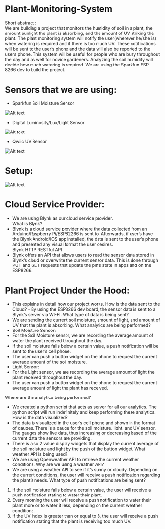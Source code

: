 # Plant-Monitoring-System
Short abstract :  
We are building a project that monitors the humidity of soil in a plant, the amount sunlight the plant is absorbing, and the amount of UV striking the plant. The plant monitoring system will notify the user(wherever he/she is) when watering is required and if there is too much UV. These notifications will be sent to the user’s phone and the data will also be reported to the users phone. This system will be useful for people who are busy throughout the day and as well for novice gardeners. Analyzing the soil humidity  will decide how much watering is required. We are using the Sparkfun ESP 8266 dev to build the project. 
 
 
# Sensors that we are using: 
-	Sparkfun Soil Moisture Sensor 


![Alt text](https://cdn.sparkfun.com//assets/parts/1/0/6/1/0/13322-03.jpg "Optional title")

 
  
-	Digital Luminosity/Lux/Light Sensor


![Alt text](https://cdn-shop.adafruit.com/1200x900/439-00.jpg "Optional title")

 
 
  
-	Qwiic UV Sensor
 
![Alt text](https://cdn.sparkfun.com//assets/parts/1/2/2/1/5/Qwiic_UV_Sensor_-_ZOPT2201_02.jpg "Optional title")

  
 

# Setup: 
![Alt text](/relative/path/to/plant1.png?raw=true "Optional Title")



# Cloud Service Provider: 
-	We are using Blynk as our cloud service provider.  
What is Blynk? 
-	Blynk is a cloud service provider where the data collected from an Arduino/Raspberry Pi/ESP82266 is sent to. Afterwards, if user’s have the Blynk Android/IOS app installed, the data is sent to the user’s phone and presented any visual format the user desires.  
Blynk HTTP RESTful API 
-	Blynk offers an API that allows users to read the sensor data stored in Blynk’s cloud or overwrite the current sensor data. This is done through PUT and GET requests that update the pin’s state in apps and on the ESP8266.  
 
 
# Plant Project Under the Hood: 
-	This explains in detail how our project works. 
How is the data sent to the Cloud? - By using the ESP8266 dev board, the sensor data is sent to a Blynk’s server via WI-FI.  What type of data is being sent? 
-	We are sending the current soil moisture, amount of light, and amount of UV that the plant is absorbing. 
What analytics are being performed? 
-	Soil Moisture Sensor: 
-	For the Soil Moisture sensor, we are recording the average amount of water the plant received throughout the day.  
-	If the soil moisture falls below a certain value, a push notification will be sent to the user’s cell phone. 
-	The user can push a button widget on the phone to request the current average amount of the soil moisture. 
-	Light Sensor: 
-	For the Light sensor, we are recording the average amount of light the plant received throughout the day. 
-	The user can push a button widget on the phone to request the current average amount of light the plant has received. 
 
Where are the analytics being performed? 
-	We created a python script that acts as server for all our analytics. The python script will run indefinitely and keep performing these analytics. 
How is the data visualized? 
-	The data is visualized in the user’s cell phone and shown in the format of gauges. There is a gauge for the soil moisture, light, and UV sensor. The gauges show live data, thus increasing or decreasing based of the current data the sensors are providing. 
-	There is also 2 value display widgets that display the current average of the soil moisture and light by the push of the button widget. 
What weather API is being used? 
-	We are using Openweather API to retrieve the current weather conditions. 
Why are we using a weather API? 
-	We are using a weather API to see if it’s sunny or cloudy. Depending on the current conditions, the user will receive a push notification regarding the plant’s needs. 
What type of push notifications are being sent? 
1)	If the soil moisture falls below a certain value, the user will receive a push notification stating to water their plant. 
2)	Every morning the user will receive a push notification to water their plant more or to water it less, depending on the current weather conditions. 
3)	If the UV index is greater than or equal to 8, the user will receive a push notification stating that the plant is receiving too much UV. 
